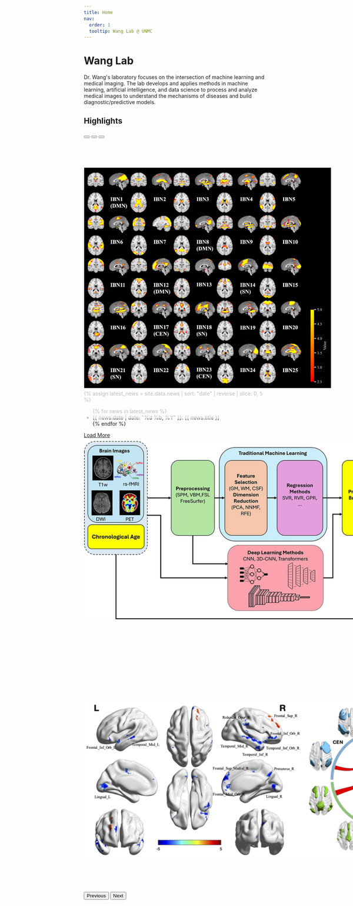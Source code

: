 ```yaml
---
title: Home
nav:
  order: 1
  tooltip: Wang Lab @ UNMC
---
```


# Wang Lab

Dr. Wang's laboratory focuses on the intersection of machine learning and medical imaging. The lab develops and applies methods in machine learning, artificial intelligence, and data science to process and analyze medical images to understand the mechanisms of diseases and build diagnostic/predictive models.

## Highlights
<!-- Bootstrap 5 Image Slider -->
<div id="imageCarousel" class="carousel slide" data-bs-ride="carousel" style="width: 1000px; height: 600px; margin: auto; position: relative;">
  <!-- Indicators -->
  <div class="carousel-indicators">
    <button type="button" data-bs-target="#imageCarousel" data-bs-slide-to="0" class="active" aria-current="true" aria-label="Slide 1"></button>
    <button type="button" data-bs-target="#imageCarousel" data-bs-slide-to="1" aria-label="Slide 2"></button>
    <button type="button" data-bs-target="#imageCarousel" data-bs-slide-to="2" aria-label="Slide 3"></button>
  </div>

  <div class="carousel-inner">
    <div class="carousel-item active">
      <div class="carousel-caption d-block text-dark" style="{% raw %}position: absolute; top: 10px; left: 50%; transform: translateX(-50%); background: rgba(255, 255, 255, 0.7); padding: 10px; border-radius: 5px;{% endraw %}">
        <h5>Description for Image 1</h5>
      </div>
      <img src="images/cocaine_fig1.png" class="d-block w-100" style="height: 600px; object-fit: contain;" alt="Image 1">
    </div>
    <div class="carousel-item">
      <div class="carousel-caption d-block text-dark" style="{% raw %}position: absolute; top: 10px; left: 50%; transform: translateX(-50%); background: rgba(255, 255, 255, 0.7); padding: 10px; border-radius: 5px;{% endraw %}">
        <h5>Description for Image 2</h5>
      </div>
      <img src="images/elae042f1.jpg" class="d-block w-100" style="height: 600px; object-fit: contain;" alt="Image 2">
    </div>
    <div class="carousel-item">
      <div class="carousel-caption d-block text-dark" style="{% raw %}position: absolute; top: 10px; left: 50%; transform: translateX(-50%); background: rgba(255, 255, 255, 0.7); padding: 10px; border-radius: 5px;{% endraw %}">
        <h5>Description for Image 3</h5>
      </div>
      <img src="images/cocaine_fig2.png" class="d-block w-100" style="height: 600px; object-fit: contain;" alt="Image 3">
    </div>
  </div>

  <!-- Controls -->
  <button class="carousel-control-prev" type="button" data-bs-target="#imageCarousel" data-bs-slide="prev">
    <span class="carousel-control-prev-icon" aria-hidden="true"></span>
    <span class="visually-hidden">Previous</span>
  </button>
  <button class="carousel-control-next" type="button" data-bs-target="#imageCarousel" data-bs-slide="next">
    <span class="carousel-control-next-icon" aria-hidden="true"></span>
    <span class="visually-hidden">Next</span>
  </button>
</div>


{% include section.html %}
## Latest News

{% assign latest_news = site.data.news | sort: "date" | reverse | slice: 0, 5 %}

<div class="latest-news">
  <ul class="news-list">
    {% for news in latest_news %}
      <li>
        <span class="news-date">{{ news.date | date: "%d %b, %Y" }}</span>: {{ news.title }}
      </li>
    {% endfor %}
  </ul>

  <div class="news-load-more">
    <a href="{{ '/news/' | relative_url }}" class="button">Load More</a>
  </div>
</div>
